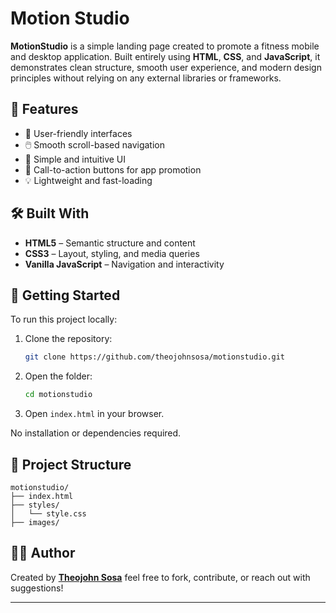 # Motion Studio

**MotionStudio** is a simple landing page created to promote a fitness mobile and desktop application. Built entirely using **HTML**, **CSS**, and **JavaScript**, it demonstrates clean structure, smooth user experience, and modern design principles without relying on any external libraries or frameworks.

## 🌟 Features

- 📱 User-friendly interfaces
- 🖱️ Smooth scroll-based navigation  
- 🧭 Simple and intuitive UI  
- 🎯 Call-to-action buttons for app promotion  
- 💡 Lightweight and fast-loading

## 🛠 Built With

- **HTML5** – Semantic structure and content  
- **CSS3** – Layout, styling, and media queries  
- **Vanilla JavaScript** – Navigation and interactivity

## 🚀 Getting Started

To run this project locally:

1. Clone the repository:
   ```bash
   git clone https://github.com/theojohnsosa/motionstudio.git

2. Open the folder:

   ```bash
   cd motionstudio
   ```

3. Open `index.html` in your browser.

No installation or dependencies required.

## 📁 Project Structure

```
motionstudio/
├── index.html
├── styles/
│   └── style.css
├── images/
```

## 👨‍💻 Author

Created by **[Theojohn Sosa](https://github.com/theojohnsosa)**
feel free to fork, contribute, or reach out with suggestions!

---

